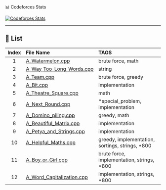 📊 Codeforces Stats

[![Codeforces Stats](https://codeforces-readme-stats.vercel.app/api/card?username=MatrixIIIT&theme=dark)](https://codeforces.com/profile/MatrixIIIT)

---

## 📁 List

| Index | File Name                                      | TAGS                                       |
|:----:|:-----------------------------------------------|:--------------------------------------------|
| 1    | [A_Watermelon.cpp](https://codeforces.com/problemset/problem/4/A)| brute force, math |
| 2    | [A_Way_Too_Long_Words.cpp](https://codeforces.com/problemset/problem/71/A)| string |
| 3    | [A_Team.cpp](https://codeforces.com/problemset/problem/231/A)| brute force, greedy |
| 4    | [A_Bit.cpp](https://codeforces.com/problemset/problem/282/A)| implementation |
| 5    | [A_Theatre_Square.cpp](https://codeforces.com/problemset/problem/1/A)| math |
| 6    | [A_Next_Round.cpp](https://codeforces.com/problemset/problem/158/A)| *special_problem, implementation |
| 7    | [A_Domino_piling.cpp](https://codeforces.com/problemset/problem/50/A)| greedy, math |
| 8    | [A_Beautiful_Matrix.cpp](https://codeforces.com/problemset/problem/263/A)| implementation |
| 9    | [A_Petya_and_Strings.cpp](https://codeforces.com/problemset/problem/112/A)| implementation |
| 10   | [A_Helpful_Maths.cpp](https://codeforces.com/problemset/problem/339/A)| greedy, implementation, sortings, strings, *800 |
| 11   | [A_Boy_or_Girl.cpp](https://codeforces.com/problemset/problem/236/A)| brute force, implementation, strings, *800 |
| 12    | [A_Word_Capitalization.cpp](https://codeforces.com/problemset/problem/281/A)| implementation, strings, *800 |